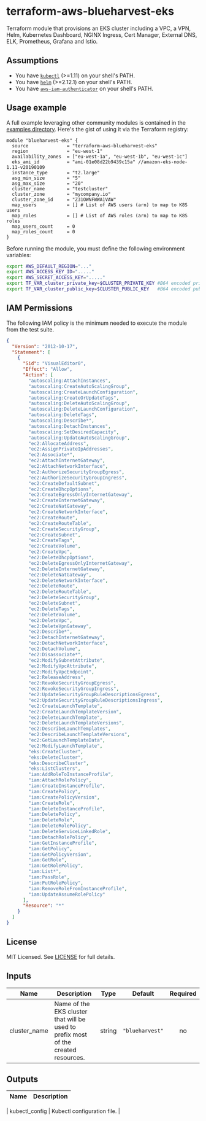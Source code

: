 # terraform-aws-blueharvest-eks

Terraform module that provisions an EKS cluster including a VPC, a VPN, Helm, Kubernetes Dashboard, NGINX Ingress, Cert Manager, External DNS, ELK, Prometheus, Grafana and Istio.

## Assumptions

* You have [`kubectl`](https://kubernetes.io/docs/tasks/tools/install-kubectl/#install-kubectl) (>=1.11) on your shell's PATH.
* You have [`helm`](https://github.com/helm/helm/blob/master/docs/install.md) (>=2.12.1) on your shell's PATH.
* You have [`aws-iam-authenticator`](https://github.com/kubernetes-sigs/aws-iam-authenticator#4-set-up-kubectl-to-use-authentication-tokens-provided-by-aws-iam-authenticator-for-kubernetes) on your shell's PATH.

## Usage example

A full example leveraging other community modules is contained in the [examples directory](https://github.com/blue-harvest/terraform-aws-blueharvest-eks/tree/master/examples). Here's the gist of using it via the Terraform registry:

```hcl
module "blueharvest-eks" {
  source              = "terraform-aws-blueharvest-eks"
  region              = "eu-west-1"
  availability_zones  = ["eu-west-1a", "eu-west-1b", "eu-west-1c"]
  eks_ami_id          = "ami-01e08d22b9439c15a" //amazon-eks-node-1.11-v20190109
  instance_type       = "t2.large"
  asg_min_size        = "5"
  asg_max_size        = "20"
  cluster_name        = "testcluster"
  cluster_zone        = "mycompany.io"
  cluster_zone_id     = "Z31OWNFWWA1VAW"
  map_users           = [] # List of AWS users (arn) to map to K8S users
  map_roles           = [] # List of AWS roles (arn) to map to K8S roles
  map_users_count     = 0
  map_roles_count     = 0
}
```

Before running the module, you must define the following environment variables:

```bash
export AWS_DEFAULT_REGION="..."
export AWS_ACCESS_KEY_ID="....."
export AWS_SECRET_ACCESS_KEY="....."
export TF_VAR_cluster_private_key=$CLUSTER_PRIVATE_KEY #B64 encoded private key
export TF_VAR_cluster_public_key=$CLUSTER_PUBLIC_KEY   #B64 encoded public key
```

## IAM Permissions

The following IAM policy is the minimum needed to execute the module from the test suite.

```json
{
  "Version": "2012-10-17",
  "Statement": [
    {
      "Sid": "VisualEditor0",
      "Effect": "Allow",
      "Action": [
        "autoscaling:AttachInstances",
        "autoscaling:CreateAutoScalingGroup",
        "autoscaling:CreateLaunchConfiguration",
        "autoscaling:CreateOrUpdateTags",
        "autoscaling:DeleteAutoScalingGroup",
        "autoscaling:DeleteLaunchConfiguration",
        "autoscaling:DeleteTags",
        "autoscaling:Describe*",
        "autoscaling:DetachInstances",
        "autoscaling:SetDesiredCapacity",
        "autoscaling:UpdateAutoScalingGroup",
        "ec2:AllocateAddress",
        "ec2:AssignPrivateIpAddresses",
        "ec2:Associate*",
        "ec2:AttachInternetGateway",
        "ec2:AttachNetworkInterface",
        "ec2:AuthorizeSecurityGroupEgress",
        "ec2:AuthorizeSecurityGroupIngress",
        "ec2:CreateDefaultSubnet",
        "ec2:CreateDhcpOptions",
        "ec2:CreateEgressOnlyInternetGateway",
        "ec2:CreateInternetGateway",
        "ec2:CreateNatGateway",
        "ec2:CreateNetworkInterface",
        "ec2:CreateRoute",
        "ec2:CreateRouteTable",
        "ec2:CreateSecurityGroup",
        "ec2:CreateSubnet",
        "ec2:CreateTags",
        "ec2:CreateVolume",
        "ec2:CreateVpc",
        "ec2:DeleteDhcpOptions",
        "ec2:DeleteEgressOnlyInternetGateway",
        "ec2:DeleteInternetGateway",
        "ec2:DeleteNatGateway",
        "ec2:DeleteNetworkInterface",
        "ec2:DeleteRoute",
        "ec2:DeleteRouteTable",
        "ec2:DeleteSecurityGroup",
        "ec2:DeleteSubnet",
        "ec2:DeleteTags",
        "ec2:DeleteVolume",
        "ec2:DeleteVpc",
        "ec2:DeleteVpnGateway",
        "ec2:Describe*",
        "ec2:DetachInternetGateway",
        "ec2:DetachNetworkInterface",
        "ec2:DetachVolume",
        "ec2:Disassociate*",
        "ec2:ModifySubnetAttribute",
        "ec2:ModifyVpcAttribute",
        "ec2:ModifyVpcEndpoint",
        "ec2:ReleaseAddress",
        "ec2:RevokeSecurityGroupEgress",
        "ec2:RevokeSecurityGroupIngress",
        "ec2:UpdateSecurityGroupRuleDescriptionsEgress",
        "ec2:UpdateSecurityGroupRuleDescriptionsIngress",
        "ec2:CreateLaunchTemplate",
        "ec2:CreateLaunchTemplateVersion",
        "ec2:DeleteLaunchTemplate",
        "ec2:DeleteLaunchTemplateVersions",
        "ec2:DescribeLaunchTemplates",
        "ec2:DescribeLaunchTemplateVersions",
        "ec2:GetLaunchTemplateData",
        "ec2:ModifyLaunchTemplate",
        "eks:CreateCluster",
        "eks:DeleteCluster",
        "eks:DescribeCluster",
        "eks:ListClusters",
        "iam:AddRoleToInstanceProfile",
        "iam:AttachRolePolicy",
        "iam:CreateInstanceProfile",
        "iam:CreatePolicy",
        "iam:CreatePolicyVersion",
        "iam:CreateRole",
        "iam:DeleteInstanceProfile",
        "iam:DeletePolicy",
        "iam:DeleteRole",
        "iam:DeleteRolePolicy",
        "iam:DeleteServiceLinkedRole",
        "iam:DetachRolePolicy",
        "iam:GetInstanceProfile",
        "iam:GetPolicy",
        "iam:GetPolicyVersion",
        "iam:GetRole",
        "iam:GetRolePolicy",
        "iam:List*",
        "iam:PassRole",
        "iam:PutRolePolicy",
        "iam:RemoveRoleFromInstanceProfile",
        "iam:UpdateAssumeRolePolicy"
      ],
      "Resource": "*"
    }
  ]
}
```

## License

MIT Licensed. See [LICENSE](https://github.com/blue-harvest/terraform-aws-blueharvest-eks/tree/master/LICENSE) for full details.

## Inputs

| Name | Description | Type | Default | Required |
|------|-------------|:----:|:-----:|:-----:|
| cluster\_name | Name of the EKS cluster that will be used to prefix most of the created resources. | string | `"blueharvest"` | no |

## Outputs
| Name | Description |
|------|-------------|

| kubectl\_config | Kubectl configuration file. |